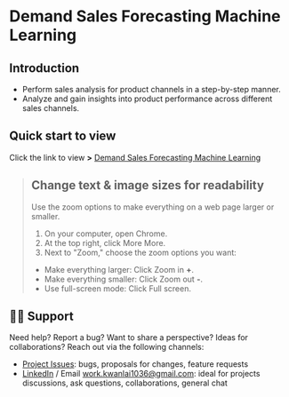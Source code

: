 # Demand Sales Forecasting Machine Learning

## Introduction
- Perform sales analysis for product channels in a step-by-step manner.
- Analyze and gain insights into product performance across different sales channels.

## Quick start to view
Click the link to view **>** [Demand Sales Forecasting Machine Learning](https://lai-ai-bi-ci.github.io/Demand_Sales_Forecasting/)

<!--Method 2: Please download **<u>*index.html*</u>** to view on your browser. This dynamic HTML page allows for interactivity and real-time data processing.-->

> ## Change text & image sizes for readability
> Use the zoom options to make everything on a web page larger or smaller.
> 1. On your computer, open Chrome.
> 2. At the top right, click More More.
> 3. Next to "Zoom," choose the zoom options you want:
>   - Make everything larger: Click Zoom in **+**.
>   - Make everything smaller: Click Zoom out **-**.
>   - Use full-screen mode: Click Full screen.

## 🤝🏽 Support
Need help? Report a bug? Want to share a perspective? Ideas for collaborations? Reach out via the following channels:

- [Project Issues](https://github.com/Lai-AI-BI-CI/Product_Channel_Sales_Analysis/issues): bugs, proposals for changes, feature requests
- [LinkedIn](https://www.linkedin.com/in/kwan-lai-yeung/) / Email [work.kwanlai1036@gmail.com](mailto:work.kwanlai1036@gmail.com): ideal for projects discussions, ask questions, collaborations, general chat
